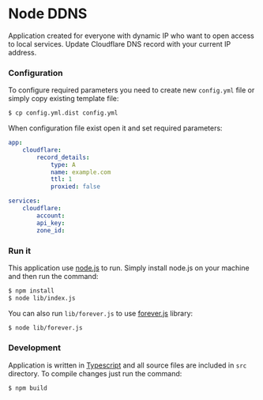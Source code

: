 # Node DDNS
Application created for everyone with dynamic IP who want to open access to local services. Update Cloudflare DNS record with your current IP address.

### Configuration
To configure required parameters you need to create new `config.yml` file or simply copy existing template file:
```bash
$ cp config.yml.dist config.yml
```
When configuration file exist open it and set required parameters:

```yaml
app:
    cloudflare:
        record_details:
            type: A
            name: example.com
            ttl: 1
            proxied: false
```

```yaml
services:
    cloudflare:
        account:
        api_key:
        zone_id:
```

### Run it
This application use [node.js](https://nodejs.org/en) to run. Simply install node.js on your machine and then run the command:
```bash
$ npm install
$ node lib/index.js
```

You can also run `lib/forever.js` to use [forever.js](https://github.com/foreverjs/forever) library:
```bash
$ node lib/forever.js
```

### Development
Application is written in [Typescript](https://www.typescriptlang.org) and all source files are included in `src` directory.
To compile changes just run the command:
```bash
$ npm build
```
